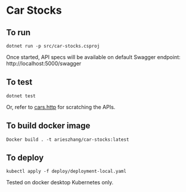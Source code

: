 # Car Stocks

## To run

```
dotnet run -p src/car-stocks.csproj
```

Once started, API specs will be available on default Swagger endpoint: http://localhost:5000/swagger 


## To test

```
dotnet test
```

Or, refer to [cars.http](test/scratches/cars.http) for scratching the APIs.

## To build docker image

```
Docker build . -t arieszhang/car-stocks:latest
```


## To deploy

```
kubectl apply -f deploy/deployment-local.yaml
```

Tested on docker desktop Kubernetes only.


